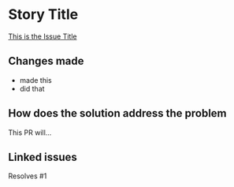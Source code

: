 # Story Title

[This is the Issue Title](https://github.com/kuru-project/tamaki-mobile/issues/1)

## Changes made

- made this
- did that

## How does the solution address the problem

This PR will...

## Linked issues

Resolves #1
